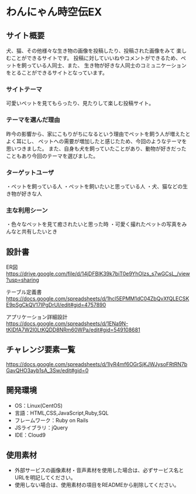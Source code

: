 # わんにゃん時空伝EX

## サイト概要
犬、猫、その他様々な生き物の画像を投稿したり、投稿された画像をみて
楽しむことができるサイトです。
投稿に対していいねやコメントができるため、ペットを飼っている人同士、また、
生き物が好きな人同士のコミュニケーションをとることができるサイトとなっています。

### サイトテーマ
可愛いペットを見てもらったり、見たりして楽しむ投稿サイト。

### テーマを選んだ理由
昨今の影響から、家にこもりがちになるという理由でペットを飼う人が増えたとよく耳にし、
ペットへの需要が増加したと感じたため、今回のようなテーマを思いつきました。
また、自身も犬を飼っていたことがあり、動物が好きだったこともあり今回のテーマを選びました。


### ターゲットユーザ
・ペットを飼っている人
・ペットを飼いたいと思っている人
・犬、猫などの生き物が好きな人

### 主な利用シーン
・色々なペットを見て癒されたいと思った時
・可愛く撮れたペットの写真をみんなと共有したいとき


## 設計書
ER図
https://drive.google.com/file/d/14jDFBlK39k7biT0e9YhOIzs_s7wGCsL_/view?usp=sharing

テーブル定義書
https://docs.google.com/spreadsheets/d/1hcl5EPMM1dC04ZbQvXfQLECSKE9pSgCkQV17IPgDrUI/edit#gid=4757890

アプリケーション詳細設計
https://docs.google.com/spreadsheets/d/1ENa9N-tKIDfA7W2I0LtKQDD8NRm60WPa/edit#gid=549108681


## チャレンジ要素一覧
https://docs.google.com/spreadsheets/d/1lyR4mf6OGrSjKJWJysoFRtRN7bGavQHO3ayb1sA_3Sw/edit#gid=0

## 開発環境
- OS：Linux(CentOS)
- 言語：HTML,CSS,JavaScript,Ruby,SQL
- フレームワーク：Ruby on Rails
- JSライブラリ：jQuery
- IDE：Cloud9

## 使用素材
- 外部サービスの画像素材・音声素材を使用した場合は、必ずサービス名とURLを明記してください。
- 使用しない場合は、使用素材の項目をREADMEから削除してください。

